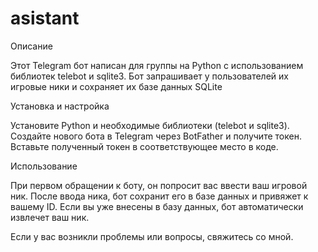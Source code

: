 # asistant

Описание

Этот Telegram бот написан для группы  на Python с использованием библиотек telebot и sqlite3. Бот запрашивает у пользователей их игровые ники и сохраняет их 
базе данных SQLite

Установка и настройка

Установите Python и необходимые библиотеки (telebot и sqlite3).
Создайте нового бота в Telegram через BotFather и получите токен.
Вставьте полученный токен в соответствующее место в коде.

Использование

При первом обращении к боту, он попросит вас ввести ваш игровой ник. После ввода ника, бот сохранит его в базе данных и привяжет к вашему ID. Если вы уже внесены в базу данных, бот автоматически извлечет ваш ник.

Если у вас возникли проблемы или вопросы, свяжитесь со мной.
